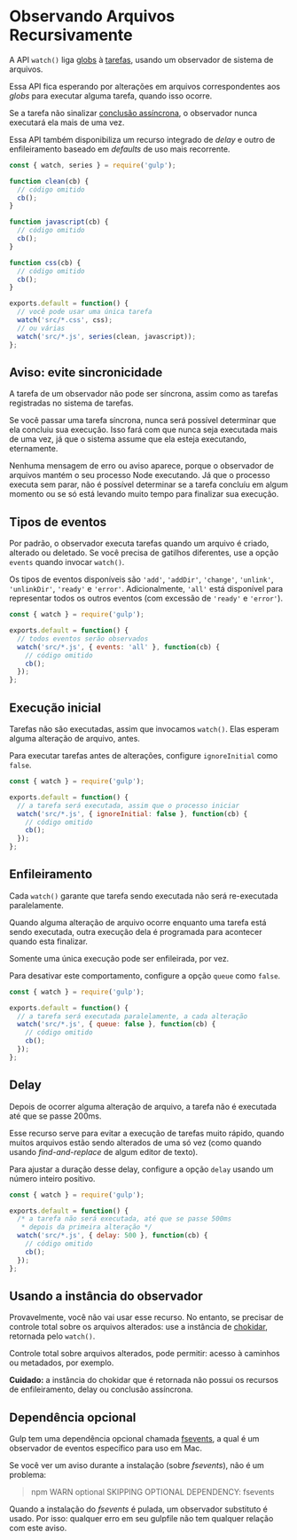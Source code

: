 <!-- front-matter
id: watching-files
title: Watching Files
hide_title: true
sidebar_label: Watching Files
-->

# Observando Arquivos Recursivamente

A API `watch()` liga [globs][globs-docs] à [tarefas][creating-tasks-docs], usando um observador de sistema de arquivos.

Essa API fica esperando por alterações em arquivos correspondentes aos _globs_ para executar alguma tarefa, quando isso ocorre.

Se a tarefa não sinalizar [conclusão assíncrona][async-completion-doc], o observador nunca executará ela mais de uma vez.

Essa API também disponibiliza um recurso integrado de _delay_ e outro de enfileiramento baseado em _defaults_ de uso mais recorrente.

```js
const { watch, series } = require('gulp');

function clean(cb) {
  // código omitido
  cb();
}

function javascript(cb) {
  // código omitido
  cb();
}

function css(cb) {
  // código omitido
  cb();
}

exports.default = function() {
  // você pode usar uma única tarefa
  watch('src/*.css', css);
  // ou várias
  watch('src/*.js', series(clean, javascript));
};
```

## Aviso: evite sincronicidade

A tarefa de um observador não pode ser síncrona, assim como as tarefas registradas no sistema de tarefas.

Se você passar uma tarefa síncrona, nunca será possível determinar que ela concluiu sua execução. Isso fará com que nunca seja executada mais de uma vez, já que o sistema assume que ela esteja executando, eternamente.

Nenhuma mensagem de erro ou aviso aparece, porque o observador de arquivos mantém o seu processo Node executando. Já que o processo executa sem parar, não é possível determinar se a tarefa concluíu em algum momento ou se só está levando muito tempo para finalizar sua execução.

## Tipos de eventos

Por padrão, o observador executa tarefas quando um arquivo é criado, alterado ou deletado. Se você precisa de gatilhos diferentes, use a opção `events` quando invocar `watch()`. 

Os tipos de eventos disponíveis são `'add'`, `'addDir'`, `'change'`, `'unlink'`, `'unlinkDir'`, `'ready'` e `'error'`. Adicionalmente, `'all'` está disponível para representar todos os outros eventos (com excessão de `'ready'` e `'error'`).

```js
const { watch } = require('gulp');

exports.default = function() {
  // todos eventos serão observados
  watch('src/*.js', { events: 'all' }, function(cb) {
    // código omitido
    cb();
  });
};
```

## Execução inicial

Tarefas não são executadas, assim que invocamos `watch()`. Elas esperam alguma alteração de arquivo, antes.

Para executar tarefas antes de alterações, configure `ignoreInitial` como `false`.

```js
const { watch } = require('gulp');

exports.default = function() {
  // a tarefa será executada, assim que o processo iniciar
  watch('src/*.js', { ignoreInitial: false }, function(cb) {
    // código omitido
    cb();
  });
};
```

## Enfileiramento

Cada `watch()` garante que tarefa sendo executada não será re-executada paralelamente.

Quando alguma alteração de arquivo ocorre enquanto uma tarefa está sendo executada, outra execução dela é programada para acontecer quando esta finalizar.

Somente uma única execução pode ser enfileirada, por vez.

Para desativar este comportamento, configure a opção `queue` como `false`.

```js
const { watch } = require('gulp');

exports.default = function() {
  // a tarefa será executada paralelamente, a cada alteração
  watch('src/*.js', { queue: false }, function(cb) {
    // código omitido
    cb();
  });
};
```

## Delay

Depois de ocorrer alguma alteração de arquivo, a tarefa não é executada até que se passe 200ms. 

Esse recurso serve para evitar a execução de tarefas muito rápido, quando muitos arquivos estão sendo alterados de uma só vez (como quando usando _find-and-replace_ de algum editor de texto).

Para ajustar a duração desse delay, configure a opção `delay` usando um número inteiro positivo.

```js
const { watch } = require('gulp');

exports.default = function() {
  /* a tarefa não será executada, até que se passe 500ms
   * depois da primeira alteração */
  watch('src/*.js', { delay: 500 }, function(cb) {
    // código omitido
    cb();
  });
};
```

## Usando a instância do observador

Provavelmente, você não vai usar esse recurso. No entanto, se precisar de controle total sobre os arquivos alterados: use a instância de [chokidar][chokidar-module-package], retornada pelo `watch()`.

Controle total sobre arquivos alterados, pode permitir: acesso à caminhos ou metadados, por exemplo.

__Cuidado:__ a instância do chokidar que é retornada não possui os recursos de enfileiramento, delay ou conclusão assíncrona.

## Dependência opcional

Gulp tem uma dependência opcional chamada [fsevents][fsevents-package], a qual é um observador de eventos específico para uso em Mac.

Se você ver um aviso durante a instalação (sobre _fsevents_), não é um problema:

> npm WARN optional SKIPPING OPTIONAL DEPENDENCY: fsevents

Quando a instalação do _fsevents_ é pulada, um observador substituto é usado. Por isso: qualquer erro em seu gulpfile não tem qualquer relação com este aviso.

[globs-docs]: ../getting-started/6-explaining-globs.md
[creating-tasks-docs]: ../getting-started/3-creating-tasks.md
[async-completion-doc]: ../getting-started/4-async-completion.md
[chokidar-module-package]: https://www.npmjs.com/package/chokidar
[fsevents-package]: https://www.npmjs.com/package/fsevents
